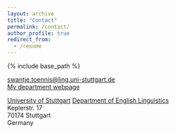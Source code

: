 ```yaml
---
layout: archive
title: "Contact"
permalink: /contact/
author_profile: true
redirect_from:
  - /resume
---
```


{% include base_path %}




[swantje.toennis@ling.uni-stuttgart.de](swantje.toennis@ling.uni-stuttgart.de)  
[My department webpage](https://www.ling.uni-stuttgart.de/institut/team/Toennis/)  

[University of Stuttgart](https://www.uni-stuttgart.de/en/) 
  [Department of English Linguistics](https://www.ling.uni-stuttgart.de/en/institute/ifla/)   
Keplerstr. 17  
70174 Stuttgart  
Germany  

